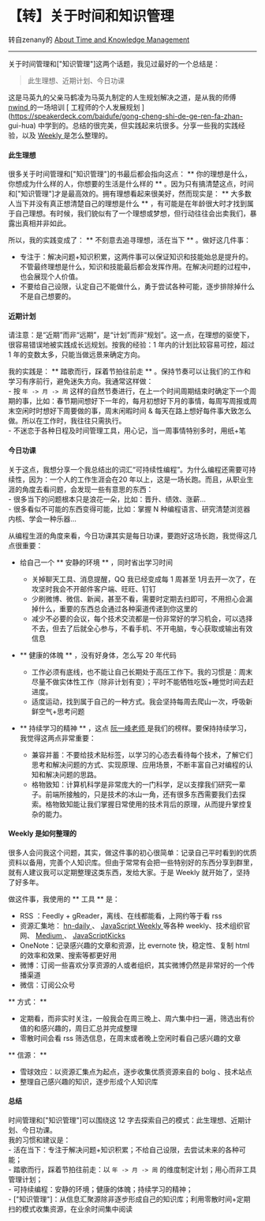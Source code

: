 # 【转】关于时间和知识管理

转自zenany的 [ About Time and Knowledge Management
](https://github.com/zenany/zenany.github.io/blob/master/_posts/about_time_and_knowledge_management.md)

* * *

关于时间管理和["知识管理"]这两个话题，我见过最好的一个总结是：

> 此生理想、近期计划、今日功课

这是马英九的父亲马鹤凌为马英九制定的人生规划解决之道，是从我的师傅 [ nwind ](https://github.com/nwind) 的一场培训 [
工程师的个人发展规划 ](https://speakerdeck.com/baidufe/gong-cheng-shi-de-ge-ren-fa-zhan-
gui-hua) 中学到的。总结的很完美，但实践起来坑很多。分享一些我的实践经验，以及 [ Weekly
](https://github.com/zenany/weekly) 是怎么整理的。

<!-- more -->

####  此生理想

很多关于时间管理和["知识管理"]的书最后都会指向这点： ** 你的理想是什么，你想成为什么样的人，你想要的生活是什么样的 **
。因为只有搞清楚这点，时间和["知识管理"]才是最高效的。拥有理想看起来很美好，然而现实是： ** 大多数人当下并没有真正想清楚自己的理想是什么 **
，有可能是在年龄很大时才找到属于自己理想。有时候，我们貌似有了一个理想或梦想，但行动往往会出卖我们，暴露出真相并非如此。

所以，我的实践变成了： ** 不刻意去追寻理想，活在当下 ** 。做好这几件事：

  * 专注于：解决问题+知识积累，这两件事可以保证知识和技能始总是提升的。不管最终理想是什么，知识和技能最后都会发挥作用。在解决问题的过程中，也会展现个人价值。 
  * 不要给自己设限，认定自己不能做什么，勇于尝试各种可能，逐步排除掉什么不是自己想要的。 

####  近期计划

请注意：是“近期”而非“远期”，是“计划”而非“规划”。这一点，在理想的驱使下，很容易错误地被实践成长远规划。按我的经验：1 年内的计划比较容易可控，超过
1 年的变数太多，只能当做远景来确定方向。

我的实践是： ** 踏歌而行，踩着节拍往前走 ** 。保持节奏可以让我们的工作和学习有序前行，避免迷失方向。我通常这样做：  
\- 按 ` 年 -> 月 -> 周 `
这样的自然节奏进行，在上一个时间周期结束时确定下一个周期的事，比如：春节期间想好下一年的，每月初想好下月的事情，每周写周报或周末空闲时时想好下周要做的事，周末闲暇时间
&amp; 每天在路上想好每件事大致怎么做。所以在工作时，我往往只需执行。  
\- 不迷恋于各种日程及时间管理工具，用心记，当一周事情特别多时，用纸+笔

####  今日功课

关于这点，我想分享一个我总结出的词汇“可持续性编程”。为什么编程还需要可持续性，因为：一个人的工作生涯会在20
年以上，这是一场长跑。而且，从职业生涯的角度去看问题，会发现一些有意思的东西：  
\- 很多当下的问题根本只是浪花一朵，比如：晋升、绩效、涨薪…  
\- 很多看似不可能的东西变得可能，比如：掌握 N 种编程语言、研究清楚浏览器内核、学会一种乐器…

从编程生涯的角度来看，今日功课其实是每日功课，要跑好这场长跑，我觉得这几点很重要：

  * 给自己一个 ** 安静的环境 ** ，同时省出学习时间 

    * 关掉聊天工具、消息提醒，QQ 我已经变成每 1 周甚至 1月去开一次了，在攻坚时我会不开邮件客户端、旺旺、钉钉 
    * 少刷微博、微信、新闻，甚至不看，需要时定期去扫即可，不用担心会漏掉什么，重要的东西总会通过各种渠道传递到你这里的 
    * 减少不必要的会议，每个技术交流都是一份非常好的学习机会，可以选择不去，但去了后就全心参与，不看手机、不开电脑，专心获取或输出有效信息 
  * ** 健康的体魄 ** ，没有好身体，怎么写 20 年代码 

    * 工作必须有底线，也不能让自己长期处于高压工作下。我的习惯是：周末尽量不做实体性工作（除非计划有变）；平时不能牺牲吃饭+睡觉时间去赶进度。 
    * 适度运动，找到属于自己的一种方式。我会坚持每周去爬山一次，呼吸新鲜空气+思考问题 
  * ** 持续学习的精神 ** ，这点 [ 阮一峰老师 ](http://www.ruanyifeng.com/blog/) 是我们的榜样。要保持持续学习，我觉得这两点非常重要： 

    * 兼容并蓄：不要给技术贴标签，以学习的心态去看待每个技术，了解它们思考和解决问题的方式、实现原理、应用场景，不断丰富自己对编程的认知和解决问题的思路。 
    * 格物致知：计算机科学是非常庞大的一门科学，足以支撑我们研究一辈子。前端所接触的，只是技术的冰山一角，还有很多东西需要我们去探索。格物致知能让我们掌握日常使用的技术背后的原理，从而提升掌控复杂的能力。 

####  Weekly 是如何整理的

很多人会问我这个问题，其实，做这件事的初心很简单：记录自己平时看到的优质资料以备用，完善个人知识库。但由于常常有会把一些特别好的东西分享到群里，就有人建议我可以定期整理这类东西，发给大家。于是
Weekly 就开始了，坚持了好多年。

做这件事，我使用的 ** 工具 ** 是：

  * RSS ：Feedly + gReader，离线、在线都能看，上网约等于看 rss 
  * 资源汇集地： [ hn-daily ](http://www.daemonology.net/hn-daily/) 、 [ JavaScript Weekly ](http://javascriptweekly.com/) 等各种 weekly、技术组织官网、 [ Medium ](https://medium.com/) 、 [ JavaScriptKicks ](https://javascriptkicks.com/)
  * OneNote：记录感兴趣的文章和资源，比 evernote 快，稳定性、复制 html 的效率和效果、搜索等都更好用 
  * 微博：订阅一些喜欢分享资源的人或者组织，其实微博仍然是非常好的一个传播渠道 
  * 微信：订阅公众号 

** 方式： **

  * 定期看，而非实时关注，一般我会在周三晚上、周六集中扫一遍，筛选出有价值的和感兴趣的，周日汇总并完成整理 
  * 零散时间会看 rss 筛选信息，在周末或者晚上空闲时看自己感兴趣的文章 

** 信源： **

  * 雪球效应：以资源汇集点为起点，逐步收集优质资源来自的 bolg 、技术站点 
  * 整理自己感兴趣的知识，逐步形成个人知识库 

####  总结

时间管理和["知识管理"]可以围绕这 12 字去探索自己的模式：此生理想、近期计划、今日功课。  
我的习惯和建议是：  
\- 活在当下：专注于解决问题+知识积累；不给自己设限，去尝试未来的各种可能；  
\- 踏歌而行，踩着节拍往前走：以 ` 年 -> 月 -> 周 ` 的维度制定计划；用心而非工具管理计划；  
\- 可持续编程：安静的环境；健康的体魄；持续学习的精神；  
\- ["知识管理"]：从信息汇聚源除非逐步形成自己的知识库；利用零散时间+定期扫的模式收集资源，在业余时间集中阅读


